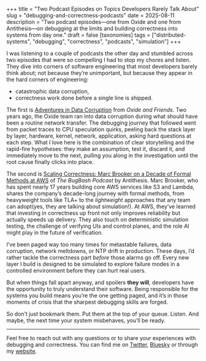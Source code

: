 +++
title = "Two Podcast Episodes on Topics Developers Rarely Talk About"
slug = "debugging-and-correctness-podcasts"
date = 2025-08-11
description = "Two podcast episodes—one from Oxide and one from Antithesis—on debugging at the limits and building correctness into systems from day one."
draft = false
[taxonomies]
tags = ["distributed-systems", "debugging", "correctness", "podcasts", "simulation"]
+++

I was listening to a couple of podcasts the other day and stumbled across two episodes that were so compelling I had to stop my chores and listen. They dive into corners of software engineering that most developers barely think about; not because they’re unimportant, but because they appear in the hard corners of engineering:

* catastrophic data corruption,
* correctness work done before a single line is shipped. 

The first is [Adventures in Data Corruption](https://oxide-and-friends.transistor.fm/episodes/adventures-in-data-corruption) from *Oxide and Friends*. Two years ago, the Oxide team ran into data corruption during what should have been a routine network transfer. The debugging journey that followed went from packet traces to CPU speculation quirks, peeling back the stack layer by layer, hardware, kernel, network, application, asking hard questions at each step. What I love here is the combination of clear storytelling and the rapid-fire hypotheses: they make an assumption, test it, discard it, and immediately move to the next, pulling you along in the investigation until the root cause finally clicks into place. 

The second is [Scaling Correctness: Marc Brooker on a Decade of Formal Methods at AWS](https://x.com/AntithesisHQ/status/1953097721205710918) of *The BugBash Podcast* by Antithesis. Marc Brooker, who has spent nearly 17 years building core AWS services like S3 and Lambda, shares the company’s decade-long journey with formal methods, from heavyweight tools like TLA+ to the *lightweight* approaches that any team can adopt(yes, they are talking about simulation!). At AWS, they’ve learned that investing in correctness up front not only improves reliability but actually speeds up delivery. They also touch on deterministic simulation testing, the challenge of verifying UIs and control planes, and the role AI might play in the future of verification. 

I’ve been paged way too many times for metastable failures, data corruption, network meltdowns, or NTP drift in production. These days, I’d rather tackle the correctness part *before* those alarms go off. Every new layer I build is designed to be simulated to explore failure modes in a controlled environment before they can hurt real users.

But when things fall apart anyway, and spoilers **they will**, developers have the opportunity to truly understand their software. Being responsible for the systems you build means you’re the one getting paged, and it’s in those moments of crisis that the sharpest debugging skills are forged.

So don’t just bookmark them. Put them at the top of your queue. Listen. And maybe, the next time your system misbehaves, you’ll be ready.  

---

Feel free to reach out with any questions or to share your experiences with debugging and correctness. You can find me on [Twitter](https://twitter.com/PierreZ), [Bluesky](https://bsky.app/profile/pierrezemb.fr) or through my [website](https://pierrezemb.fr).